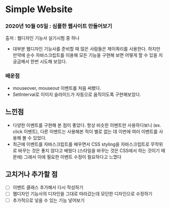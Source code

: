 # Simple Website

### 2020년 10월 05일 : 심플한 웹사이트 만들어보기

출저 : 웹디자인 기능사 실기시험 중 하나

- 대부분 웹디자인 기능사를 준비할 때 많은 사람들은 제이쿼리를 사용한다. 하지만 만약에 순수 자바스크립트를 이용해 모든 기능을 구현해 보면 어떻게 할 수 있을 지 궁금해서 한번 시도해 보았다.

### 배운점

- mouseover, mouseout 이벤트를 처음 써봤다.
- SetInterval로 이미지 슬라이드가 자동으로 움직이도록 구현해보았다.

## 느낀점

- 다양한 이벤트를 구현해 본 점이 좋았다. 항상 비슷한 이벤트만 사용하다보니 (ex. click 이벤트), 다른 이벤트는 사용해본 적이 별로 없는 데 이번에 여러 이벤트를 사용해 볼 수 있었다.
- 최근에 이벤트를 자바스크립트를 배우면서 CSS styling을 자바스크립트로 무작위로 바꾸는 것은 좋지 않다고 배웠다 (스타일을 바꾸는 것은 CSS에서 하는 것이기 때문에) 그래서 이에 필요한 이벤트 수정이 필요하다고 느꼈다

## 고치거나 추가할 점

- [ ] 이벤트 클래스 추가해서 다시 작성하기
- [ ] 웹디자인 기능사의 디자인을 그대로 따라갔는데 모던한 디자인으로 수정하기
- [ ] 추가적으로 넣을 수 있는 기능 넣어보기
